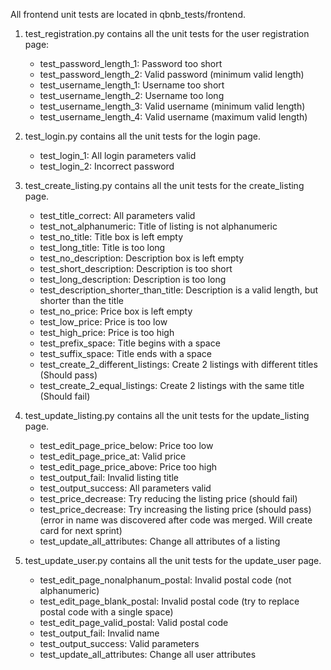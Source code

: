 All frontend unit tests are located in qbnb_tests/frontend. 

1. test_registration.py contains all the unit tests for the user registration page:
    - test_password_length_1: Password too short
    - test_password_length_2: Valid password (minimum valid length)
    - test_username_length_1: Username too short
    - test_username_length_2: Username too long
    - test_username_length_3: Valid username (minimum valid length)
    - test_username_length_4: Valid username (maximum valid length)
    
2. test_login.py contains all the unit tests for the login page.
    - test_login_1: All login parameters valid
    - test_login_2: Incorrect password
    
3. test_create_listing.py contains all the unit tests for the create_listing page.
    - test_title_correct:                   All parameters valid
    - test_not_alphanumeric:                Title of listing is not alphanumeric
    - test_no_title:                        Title box is left empty
    - test_long_title: Title                is too long
    - test_no_description:                  Description box is left empty
    - test_short_description:               Description is too short
    - test_long_description:                Description is too long
    - test_description_shorter_than_title:  Description is a valid length, but shorter than the title
    - test_no_price:                        Price box is left empty
    - test_low_price:                       Price is too low
    - test_high_price:                      Price is too high
    - test_prefix_space:                    Title begins with a space
    - test_suffix_space:                    Title ends with a space
    - test_create_2_different_listings:     Create 2 listings with different titles (Should pass)
    - test_create_2_equal_listings:         Create 2 listings with the same title (Should fail)
    
4. test_update_listing.py contains all the unit tests for the update_listing page.
    - test_edit_page_price_below: Price too low
    - test_edit_page_price_at:    Valid price
    - test_edit_page_price_above: Price too high
    - test_output_fail:           Invalid listing title
    - test_output_success:        All parameters valid
    - test_price_decrease:        Try reducing the listing price (should fail)
    - test_price_decrease:        Try increasing the listing price (should pass) (error in name was discovered after code was merged. Will create card for next sprint)
    - test_update_all_attributes: Change all attributes of a listing
    
5. test_update_user.py contains all the unit tests for the update_user page.
    - test_edit_page_nonalphanum_postal:  Invalid postal code (not alphanumeric)
    - test_edit_page_blank_postal:        Invalid postal code (try to replace postal code with a single space)
    - test_edit_page_valid_postal:        Valid postal code
    - test_output_fail:                   Invalid name
    - test_output_success:                Valid parameters
    - test_update_all_attributes:         Change all user attributes


